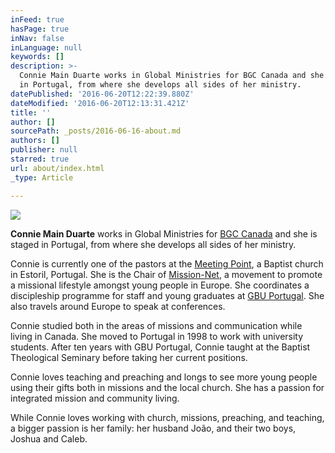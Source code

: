 ```yaml
---
inFeed: true
hasPage: true
inNav: false
inLanguage: null
keywords: []
description: >-
  Connie Main Duarte works in Global Ministries for BGC Canada and she is staged
  in Portugal, from where she develops all sides of her ministry. 
datePublished: '2016-06-20T12:22:39.880Z'
dateModified: '2016-06-20T12:13:31.421Z'
title: ''
author: []
sourcePath: _posts/2016-06-16-about.md
authors: []
publisher: null
starred: true
url: about/index.html
_type: Article

---
```

![](https://imgflo.herokuapp.com/graph/vahj1ThiexotieMo/18172c0c465ef6bb57a0433a1a56c4cc/croprotate.jpg?cropheight=3600&cropwidth=2401&degrees=0&input=https%3A%2F%2Fthe-grid-user-content.s3-us-west-2.amazonaws.com%2F92f63c72-2ae6-4771-98f3-6c951d1a38cd.jpg&x=0&y=0)

**Connie Main Duarte** works in Global Ministries for [BGC Canada][0] and she is staged in Portugal, from where she develops all sides of her ministry. 

Connie is currently one of the pastors at the [Meeting Point][1], a Baptist church in Estoril, Portugal. She is the Chair of [Mission-Net][2], a movement to promote a missional lifestyle amongst young people in Europe. She coordinates a discipleship programme for staff and young graduates at [GBU Portugal][3]. She also travels around Europe to speak at conferences.

Connie studied both in the areas of missions and communication while living in Canada. She moved to Portugal in 1998 to work with university students. After ten years with GBU Portugal, Connie taught at the Baptist Theological Seminary before taking her current positions.

Connie loves teaching and preaching and longs to see more young people using their gifts both in missions and the local church. She has a passion for integrated mission and community living. 

While Connie loves working with church, missions, preaching, and teaching, a bigger passion is her family: her husband João, and their two boys, Joshua and Caleb.

[0]: http://bgc.ca/
[1]: http://meetingpoint.org.pt/
[2]: http://mission-net.org/
[3]: http://gbu.pt/